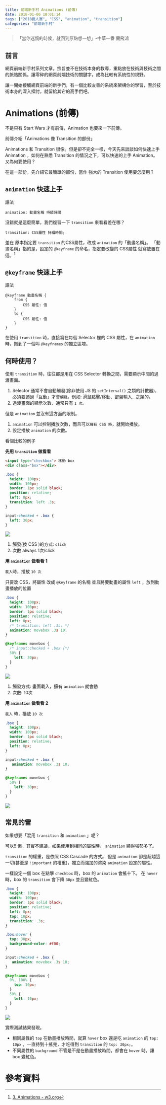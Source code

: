```yaml
---
title: 前端新手村 Animations (前傳)
date: 2018-01-06 10:01:14
tags: ["2018鐵人賽", "CSS", "animation", "transition"]
categories: "前端新手村"
---
```

> 「當你迷惘的時候，就回到原點想一想」-中華一番 蘭飛鴻

## 前言

網頁前端新手村系列文章，宗旨並不在技術本身的教導，重點放在技術與技術之間的脈胳關係。讓零碎的網頁前端技術的關鍵字，成為比較有系統性的視野。

讓一開始接觸網頁前端的新手們，有一個比較友善的系統來架構你的學習，至於技術本身的深入探討，就留給其它的高手們吧。

# Animations (前傳)

不是只有 Start Wars 才有前傳，Animation 也要來一下前傳。

前傳介紹「Animations 像 Transition 的部份」

Animations 和 Transition 很像。但是卻不完全一樣，今天先來談談如何快速上手 Animation ，如何在熟悉 Transition 的情況之下，可以快速的上手 Animation。又為何要使用？

在這一部份，先介紹它最簡單的部份，當作 強大的 Transition 使用要怎麼用？

## `animation` 快速上手

語法

```
animation: 動畫名稱 持續時間
```

沒錯就是這麼簡單，我們複習一下 `transition` 來看看差在哪？

```
transition: CSS屬性 持續時間;
```

差在 原本指定要 `transition` 的CSS屬性，改成 `animation` 的「動畫名稱」。
「動畫名稱」指的是，設定的 `@keyframe` 的命名，指定要改變的 CSS屬性 就寫放置在這。[^1]

## `@keyframe` 快速上手

語法
```
@keyframe 動畫名稱 {
    from {
        CSS 屬性: 值
    }
    to {
        CSS 屬性: 值
    }
}
```

在使用 `transition` 時，直接寫在每個 Selector 裡的 CSS 屬性，在 `animation` 時，搬到了一個叫 `@keyframes` 的獨立區塊。


## 何時使用？

使用 `transition` 時，往往都是用在 CSS Selector 轉換之間，需要顯示中間的過渡畫面。

1. Selector 通常不會自動觸發(除非使用 JS 的 `setInterval()` 之類的計數器)，必須要透過「互動」才會`觸發`。例如: 滑鼠點擊/移動、鍵盤輸入...之類的。
2. 過渡畫面的顯示次數，通常只有 `1 次`。

但是 `animation` 並沒有這方面的限制。

1. `animation` 可以控制播放次數，而且可以`擁有 CSS 時`，就開始播放。
2. 設定播放 `animation` 的次數。


看個比較的例子

**先用 `transition` 做看看**

```html
<input type="checkbox"> 移動 box
<div class="box"></div>
```

```css
.box {
  height: 100px;
  width: 100px;
  border: 1px solid black;
  position: relative;
  left: 0px;
  transition: left .3s;
}

input:checked + .box {
  left: 30px;
}
```

![](https://i.imgur.com/YaAwKZg.gif)


1. 觸發(換 CSS )的方式: `click`
2. 次數 always 1次/click


**用 `animation` 做看看 1**

`載入`時，播放 `10 次`

只要改 CSS，將屬性 改成 `@keyframe` 的名稱
並且將要動畫的屬性 `left` ，放到動畫播放的位置

```css
.box {
  height: 100px;
  width: 100px;
  border: 1px solid black;
  position: relative;
  left: 0px;
  /* transition: left .3s; */
  animation: movebox .3s 10;
}

@keyframes movebox {
  /* input:checked + .box {*/
  50% {
    left: 30px;
  }  
}
```

![](https://i.imgur.com/fAjrpjD.gif)

1. 觸發方式: 畫面載入，擁有 `animation` 就會動
2. 次數: 10次


**用 `animation` 做看看 2**

`載入` 時，播放 `10 次`

```css
.box {
  height: 100px;
  width: 100px;
  border: 1px solid black;
  position: relative;
  left: 0px;
}

input:checked + .box {
   animation: movebox .3s 10;
}

@keyframes movebox {
  50% {
    left: 30px;
  }  
}
```

![](https://i.imgur.com/9pNdzEL.gif)


## 常見的雷

如果想要「混用 `transition` 和 `animation` 」呢？

可以!! 但，其實不建議，如果使用到相同的屬性時， `animation` 顯得強勢多了。

`transition` 的權重，是依照 CSS Cascade 的方式。
但是 `animation` 卻是超越這一切(甚至是 `!important` 的權重)，獨立而強加的渲染 `animation` 設定的屬性。

一樣設定一個 box
在點擊 `checkbox` 時，box 的 `animation` 會搖十下。
在 `hover` 時，box 的 `transition` 會下降 `30px` 並且變紅色。


```css
.box {
  height: 100px;
  width: 100px;
  border: 1px solid black;
  position: relative;
  left: 0px;
  top: 10px;
  transition: .3s;
}

.box:hover {
  top: 30px;
  background-color: #f00;
}

input:checked + .box {
   animation: movebox .3s 10;
}

@keyframes movebox {
  0%, 100% {
    top: 10px;
  }
  50% {
    left: 10px;
  }
}
```

![](https://i.imgur.com/PYy7aF0.gif)


實際測試結果發現。

- 相同屬性的 `top` 在動畫播放時間，就算 `hover` box 還是吃 `animation` 的 `top: 10px` ，一直持到十搖完，才吃得到 `transition` 的 `top: 30px;`。
- 不同屬性的 `background` 不管是不是在動畫播放時間，都會在 `hover` 時，讓 box 變紅色。


# 參考資料

[^1]: [3. Animations - w3.org](https://www.w3.org/TR/css-animations-1/#animations)
